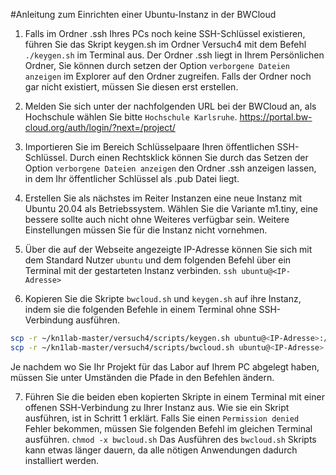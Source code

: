 #Anleitung zum Einrichten einer Ubuntu-Instanz in der BWCloud

1.	Falls im Ordner .ssh Ihres PCs noch keine SSH-Schlüssel existieren, führen Sie das Skript keygen.sh im Ordner Versuch4 mit dem Befehl `./keygen.sh` im Terminal aus. Der Ordner .ssh liegt in Ihrem Persönlichen Ordner, Sie können durch setzen der Option `verborgene Dateien anzeigen` im Explorer auf den Ordner zugreifen. Falls der Ordner noch gar nicht existiert, müssen Sie diesen erst erstellen.

2.	Melden Sie sich unter der nachfolgenden URL bei der BWCloud an, als Hochschule wählen Sie bitte `Hochschule Karlsruhe`.      https://portal.bw-cloud.org/auth/login/?next=/project/ 


3.	Importieren Sie im Bereich Schlüsselpaare Ihren öffentlichen SSH-Schlüssel. Durch einen Rechtsklick können Sie durch das Setzen der Option `verborgene Dateien anzeigen` den Ordner .ssh anzeigen lassen, in dem Ihr öffentlicher Schlüssel als .pub Datei liegt.

4.	Erstellen Sie als nächstes im Reiter Instanzen eine neue Instanz mit Ubuntu 20.04 als Betriebssystem. Wählen Sie die Variante m1.tiny, eine bessere sollte auch nicht ohne Weiteres verfügbar sein. Weitere Einstellungen müssen Sie für die Instanz nicht vornehmen.


5.	Über die auf der Webseite angezeigte IP-Adresse können Sie sich mit dem Standard Nutzer `ubuntu` und dem folgenden Befehl über ein Terminal mit der gestarteten Instanz verbinden. `ssh ubuntu@<IP-Adresse>`

6.	Kopieren Sie die Skripte `bwcloud.sh` und `keygen.sh` auf ihre Instanz, indem sie die folgenden Befehle in einem Terminal ohne SSH-Verbindung ausführen.
```bash
scp -r ~/kn1lab-master/versuch4/scripts/keygen.sh ubuntu@<IP-Adresse>:/home/ubuntu
scp -r ~/kn1lab-master/versuch4/scripts/bwcloud.sh ubuntu@<IP-Adresse>:/home/ubuntu
```
Je nachdem wo Sie Ihr Projekt für das Labor auf Ihrem PC abgelegt haben, müssen Sie unter Umständen die Pfade in den Befehlen ändern.

7.	Führen Sie die beiden eben kopierten Skripte in einem Terminal mit einer offenen SSH-Verbindung zu Ihrer Instanz aus. Wie sie ein Skript ausführen, ist in Schritt 1 erklärt. Falls Sie einen `Permission denied` Fehler bekommen, müssen Sie folgenden Befehl im gleichen Terminal ausführen. `chmod -x bwcloud.sh`
Das Ausführen des `bwcloud.sh` Skripts kann etwas länger dauern, da alle nötigen Anwendungen dadurch installiert werden.
